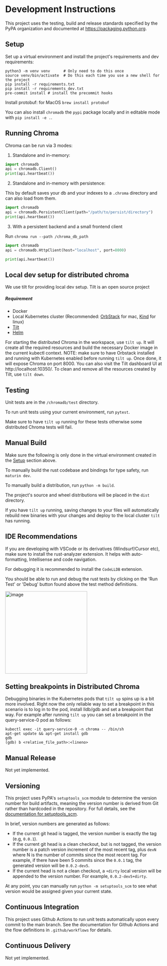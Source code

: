 # Development Instructions

This project uses the testing, build and release standards specified
by the PyPA organization and documented at
https://packaging.python.org.

## Setup

Set up a virtual environment and install the project's requirements
and dev requirements:

```
python3 -m venv venv      # Only need to do this once
source venv/bin/activate  # Do this each time you use a new shell for the project
pip install -r requirements.txt
pip install -r requirements_dev.txt
pre-commit install # install the precommit hooks
```

Install protobuf:
for MacOS `brew install protobuf`

You can also install `chromadb` the `pypi` package locally and in editable mode with `pip install -e .`.

## Running Chroma

Chroma can be run via 3 modes:
1. Standalone and in-memory:
```python
import chromadb
api = chromadb.Client()
print(api.heartbeat())
```

2. Standalone and in-memory with persistence:

This by default saves your db and your indexes to a `.chroma` directory and can also load from them.
```python
import chromadb
api = chromadb.PersistentClient(path="/path/to/persist/directory")
print(api.heartbeat())
```


3. With a persistent backend and a small frontend client

Run `chroma run --path /chroma_db_path`
```python
import chromadb
api = chromadb.HttpClient(host="localhost", port=8000)

print(api.heartbeat())
```
## Local dev setup for distributed chroma
We use tilt for providing local dev setup. Tilt is an open source project
##### Requirement
- Docker
- Local Kubernetes cluster (Recommended: [OrbStack](https://orbstack.dev/) for mac, [Kind](https://kind.sigs.k8s.io/) for linux)
- [Tilt](https://docs.tilt.dev/)
- [Helm](https://helm.sh)

For starting the distributed Chroma in the workspace, use `tilt up`. It will create all the required resources and build the necessary Docker image in the current kubectl context. NOTE: make sure to have Orbstack installed and running with Kubernetes enabled before running `tilt up`.
Once done, it will expose Chroma on port 8000. You can also visit the Tilt dashboard UI at http://localhost:10350/. To clean and remove all the resources created by Tilt, use `tilt down`.

## Testing

Unit tests are in the `/chromadb/test` directory.

To run unit tests using your current environment, run `pytest`.

Make sure to have `tilt up` running for these tests otherwise some distributed Chroma tests will fail.

## Manual Build
Make sure the following is only done in the virtual environment created in the [Setup]([url](https://github.com/chroma-core/chroma/edit/main/DEVELOP.md#setup)) section above.

To manually build the rust codebase and bindings for type safety, run `maturin dev`.

To manually build a distribution, run `python -m build`.

The project's source and wheel distributions will be placed in the `dist` directory.

If you have `tilt up` running, saving changes to your files will automatically rebuild new binaries with your changes and deploy to the local cluster `tilt` has running.

## IDE Recommendations
If you are developing with VSCode or its derivatives (Windsurf/Cursor etc), make sure to install the rust-analyzer extension. It helps with auto-formatting, Intellisense and code navigation.

For debugging it is recommended to install the `CodeLLDB` extension.

You should be able to run and debug the rust tests by clicking on the 'Run Test' or 'Debug' button found above the test method definitions.

<img width="262" alt="image" src="https://github.com/user-attachments/assets/a7779e4d-9d64-4511-9271-b790bed7b68b" />

## Setting breakpoints in Distributed Chroma
Debugging binaries in the Kubernetes pods that `tilt up` spins up is a bit more involved. Right now the only reliable way to set a breakpoint in this scenario is to log in to the pod, install lldb/gdb and set a breakpoint that way. For example after running `tilt up` you can set a breakpoint in the query-service-0 pod as follows:

```
kubectl exec -it query-service-0 -n chroma -- /bin/sh
apt-get update && apt-get install gdb
gdb
(gdb) b <relative_file_path>:<lineno>
```

## Manual Release

Not yet implemented.

## Versioning

This project uses PyPA's `setuptools_scm` module to determine the
version number for build artifacts, meaning the version number is
derived from Git rather than hardcoded in the repository. For full
details, see the
[documentation for setuptools_scm](https://github.com/pypa/setuptools_scm/).

In brief, version numbers are generated as follows:

- If the current git head is tagged, the version number is exactly the
  tag (e.g, `0.0.1`).
- If the current git head is a clean checkout, but is not tagged,
  the version number is a patch version increment of the most recent
  tag, plus `devN` where N is the number of commits since the most
  recent tag. For example, if there have been 5 commits since the
  `0.0.1` tag, the generated version will be `0.0.2-dev5`.
- If the current head is not a clean checkout, a `+dirty` local
  version will be appended to the version number. For example,
  `0.0.2-dev5+dirty`.

At any point, you can manually run `python -m setuptools_scm` to see
what version would be assigned given your current state.

## Continuous Integration

This project uses Github Actions to run unit tests automatically upon
every commit to the main branch. See the documentation for Github
Actions and the flow definitions in `.github/workflows` for details.

## Continuous Delivery

Not yet implemented.
